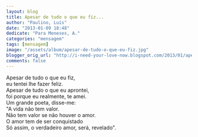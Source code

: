 ```yaml
---
layout: blog
title: Apesar de tudo o que eu fiz...
author: "Paulino, Luís"
date: "2013-01-09 18:48"
dedicate: "Para Meneses, A."
categories: "mensagem"
tags: [mensagem]
image: "/assets/album/apesar-de-tudo-o-que-eu-fiz.jpg"
blogger_orig_url: "http://i-need-your-love-now.blogspot.com/2013/01/apesar-de-tudo-o-que-eu-fiz-eu-tentei.html"
comments: false
---
```

Apesar de tudo o que eu fiz,\
eu tentei lhe fazer feliz.\
Apesar de tudo o que eu aprontei,\
foi porque eu realmente, te amei.\
Um grande poeta, disse-me:\
"A vida não tem valor.\
Não tem valor se não houver o amor.\
O amor tem de ser conquistado\
Só assim, o verdadeiro amor, será, revelado".
